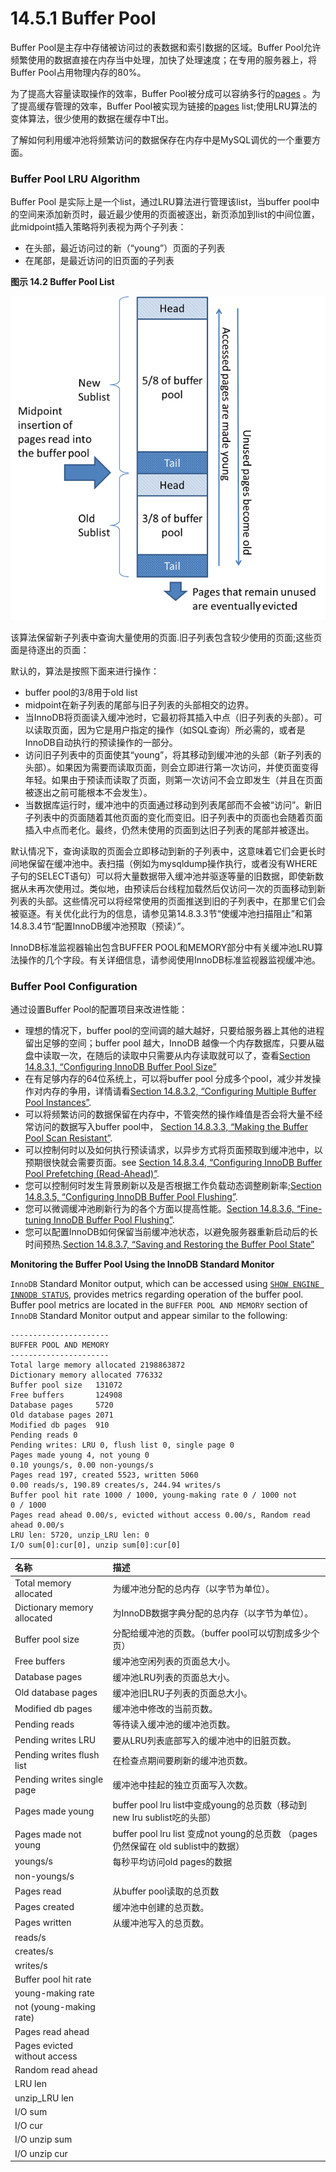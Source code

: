 # 14.5.1 Buffer Pool

Buffer Pool是主存中存储被访问过的表数据和索引数据的区域。Buffer Pool允许频繁使用的数据直接在内存当中处理，加快了处理速度；在专用的服务器上，将Buffer Pool占用物理内存的80%。

为了提高大容量读取操作的效率，Buffer Pool被分成可以容纳多行的[pages](https://dev.mysql.com/doc/refman/5.7/en/glossary.html#glos_page) 。为了提高缓存管理的效率，Buffer Pool被实现为链接的[pages](https://dev.mysql.com/doc/refman/5.7/en/glossary.html#glos_page)  list;使用LRU算法的变体算法，很少使用的数据在缓存中T出。

了解如何利用缓冲池将频繁访问的数据保存在内存中是MySQL调优的一个重要方面。

### **Buffer Pool LRU Algorithm**

Buffer Pool 是实际上是一个list，通过LRU算法进行管理该list，当buffer pool中的空间来添加新页时，最近最少使用的页面被逐出，新页添加到list的中间位置，此midpoint插入策略将列表视为两个子列表：

* 在头部，最近访问过的新（“young”）页面的子列表
* 在尾部，是最近访问的旧页面的子列表

**图示 14.2 Buffer Pool List**

![](../../.gitbook/assets/image%20%281%29.png)

该算法保留新子列表中查询大量使用的页面.旧子列表包含较少使用的页面;这些页面是待逐出的页面：

默认的，算法是按照下面来进行操作：

* buffer pool的3/8用于old list
* midpoint在新子列表的尾部与旧子列表的头部相交的边界。
* 当InnoDB将页面读入缓冲池时，它最初将其插入中点（旧子列表的头部）。可以读取页面，因为它是用户指定的操作（如SQL查询）所必需的，或者是InnoDB自动执行的预读操作的一部分。
* 访问旧子列表中的页面使其“young”，将其移动到缓冲池的头部（新子列表的头部）。如果因为需要而读取页面，则会立即进行第一次访问，并使页面变得年轻。如果由于预读而读取了页面，则第一次访问不会立即发生（并且在页面被逐出之前可能根本不会发生）。
* 当数据库运行时，缓冲池中的页面通过移动到列表尾部而不会被“访问”。新旧子列表中的页面随着其他页面的变化而变旧。旧子列表中的页面也会随着页面插入中点而老化。最终，仍然未使用的页面到达旧子列表的尾部并被逐出。

默认情况下，查询读取的页面会立即移动到新的子列表中，这意味着它们会更长时间地保留在缓冲池中。表扫描（例如为mysqldump操作执行，或者没有WHERE子句的SELECT语句）可以将大量数据带入缓冲池并驱逐等量的旧数据，即使新数据从未再次使用过。类似地，由预读后台线程加载然后仅访问一次的页面移动到新列表的头部。这些情况可以将经常使用的页面推送到旧的子列表中，在那里它们会被驱逐。有关优化此行为的信息，请参见第14.8.3.3节“使缓冲池扫描阻止”和第14.8.3.4节“配置InnoDB缓冲池预取（预读）”。

InnoDB标准监视器输出包含BUFFER POOL和MEMORY部分中有关缓冲池LRU算法操作的几个字段。有关详细信息，请参阅使用InnoDB标准监视器监视缓冲池。

### **Buffer Pool Configuration**

通过设置Buffer Pool的配置项目来改进性能：

* 理想的情况下，buffer pool的空间调的越大越好，只要给服务器上其他的进程留出足够的空间；buffer pool 越大，InnoDB 越像一个内存数据库，只要从磁盘中读取一次，在随后的读取中只需要从内存读取就可以了，查看[Section 14.8.3.1, “Configuring InnoDB Buffer Pool Size”](https://dev.mysql.com/doc/refman/5.7/en/innodb-buffer-pool-resize.html)
* 在有足够内存的64位系统上，可以将buffer pool 分成多个pool，减少并发操作对内存的争用，详情请看[Section 14.8.3.2, “Configuring Multiple Buffer Pool Instances”](https://dev.mysql.com/doc/refman/5.7/en/innodb-multiple-buffer-pools.html).
* 可以将频繁访问的数据保留在内存中，不管突然的操作峰值是否会将大量不经常访问的数据写入buffer pool中， [Section 14.8.3.3, “Making the Buffer Pool Scan Resistant”](https://dev.mysql.com/doc/refman/5.7/en/innodb-performance-midpoint_insertion.html).
* 可以控制何时以及如何执行预读请求，以异步方式将页面预取到缓冲池中，以预期很快就会需要页面。see [Section 14.8.3.4, “Configuring InnoDB Buffer Pool Prefetching \(Read-Ahead\)”](https://dev.mysql.com/doc/refman/5.7/en/innodb-performance-read_ahead.html).
* 您可以控制何时发生背景刷新以及是否根据工作负载动态调整刷新率;[Section 14.8.3.5, “Configuring InnoDB Buffer Pool Flushing”](https://dev.mysql.com/doc/refman/5.7/en/innodb-performance-adaptive_flushing.html).
* 您可以微调缓冲池刷新行为的各个方面以提高性能。[Section 14.8.3.6, “Fine-tuning InnoDB Buffer Pool Flushing”](https://dev.mysql.com/doc/refman/5.7/en/innodb-lru-background-flushing.html).
* 您可以配置InnoDB如何保留当前缓冲池状态，以避免服务器重新启动后的长时间预热.[Section 14.8.3.7, “Saving and Restoring the Buffer Pool State”](https://dev.mysql.com/doc/refman/5.7/en/innodb-preload-buffer-pool.html)

**Monitoring the Buffer Pool Using the InnoDB Standard Monitor**  


`InnoDB` Standard Monitor output, which can be accessed using [`SHOW ENGINE INNODB STATUS`](https://dev.mysql.com/doc/refman/5.7/en/innodb-standard-monitor.html), provides metrics regarding operation of the buffer pool. Buffer pool metrics are located in the `BUFFER POOL AND MEMORY` section of `InnoDB` Standard Monitor output and appear similar to the following:

```text
----------------------
BUFFER POOL AND MEMORY
----------------------
Total large memory allocated 2198863872
Dictionary memory allocated 776332
Buffer pool size   131072
Free buffers       124908
Database pages     5720
Old database pages 2071
Modified db pages  910
Pending reads 0
Pending writes: LRU 0, flush list 0, single page 0
Pages made young 4, not young 0
0.10 youngs/s, 0.00 non-youngs/s
Pages read 197, created 5523, written 5060
0.00 reads/s, 190.89 creates/s, 244.94 writes/s
Buffer pool hit rate 1000 / 1000, young-making rate 0 / 1000 not
0 / 1000
Pages read ahead 0.00/s, evicted without access 0.00/s, Random read
ahead 0.00/s
LRU len: 5720, unzip_LRU len: 0
I/O sum[0]:cur[0], unzip sum[0]:cur[0]
```

| 名称 |  描述 |
| :--- | :--- |
| Total memory allocated | 为缓冲池分配的总内存（以字节为单位）。 |
| Dictionary memory allocated | 为InnoDB数据字典分配的总内存（以字节为单位）。 |
| Buffer pool size | 分配给缓冲池的页数。（buffer pool可以切割成多少个页） |
| Free buffers | 缓冲池空闲列表的页面总大小。 |
| Database pages | 缓冲池LRU列表的页面总大小。 |
| Old database pages | 缓冲池旧LRU子列表的页面总大小。 |
| Modified db pages | 缓冲池中修改的当前页数。 |
| Pending reads | 等待读入缓冲池的缓冲池页数。 |
| Pending writes LRU | 要从LRU列表底部写入的缓冲池中的旧脏页数。 |
| Pending writes flush list | 在检查点期间要刷新的缓冲池页数。 |
| Pending writes single page | 缓冲池中挂起的独立页面写入次数。 |
| Pages made young | buffer pool lru list中变成young的总页数（移动到new lru sublist吃的头部） |
| Pages made not young | buffer pool lru list 变成not young的总页数 （pages 仍然保留在 old sublist中的数据） |
| youngs/s | 每秒平均访问old pages的数据 |
| non-youngs/s |  |
| Pages read | 从buffer pool读取的总页数 |
| Pages created | 缓冲池中创建的总页数。 |
| Pages written | 从缓冲池写入的总页数。 |
| reads/s |  |
| creates/s |  |
| writes/s |  |
| Buffer pool hit rate |  |
| young-making rate |  |
| not \(young-making rate\) |  |
| Pages read ahead |  |
| Pages evicted without access |  |
| Random read ahead |  |
| LRU len |  |
| unzip\_LRU len |  |
| I/O sum |  |
| I/O cur |  |
| I/O unzip sum |  |
| I/O unzip cur |  |

